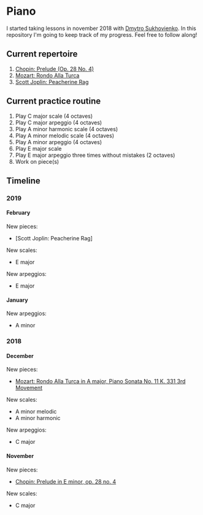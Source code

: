 # Piano

I started taking lessons in november 2018 with [Dmytro Sukhovienko](https://www.dmytro.net/). In this repository I'm going to keep track of my progress. Feel free to follow along!

## Current repertoire

1. [Chopin: Prelude (Op. 28 No. 4)](https://www.youtube.com/watch?v=90wBhBZjAUQ)
2. [Mozart: Rondo Alla Turca](https://www.youtube.com/watch?v=A_THdzBnHy0)
3. [Scott Joplin: Peacherine Rag](https://www.youtube.com/watch?v=Z8c8eFXNolg)

## Current practice routine

1. Play C major scale (4 octaves)
2. Play C major arpeggio (4 octaves)
3. Play A minor harmonic scale (4 octaves)
4. Play A minor melodic scale (4 octaves)
5. Play A minor arpeggio (4 octaves)
6. Play E major scale
7. Play E major arpeggio three times without mistakes (2 octaves)
8. Work on piece(s)

## Timeline

### 2019

#### February

New pieces:
- [Scott Joplin: Peacherine Rag]

New scales:
- E major

New arpeggios:
- E major

#### January

New arpeggios:
- A minor

### 2018

#### December

New pieces:
- [Mozart: Rondo Alla Turca in A major, Piano Sonata No. 11 K. 331 3rd Movement](https://www.youtube.com/watch?v=A_THdzBnHy0)

New scales:
- A minor melodic
- A minor harmonic

New arpeggios:
- C major

#### November

New pieces:
- [Chopin: Prelude in E minor, op. 28 no. 4](https://www.youtube.com/watch?v=90wBhBZjAUQ)

New scales:
- C major
